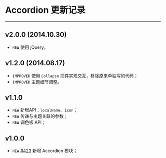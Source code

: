 # Accordion 更新记录
---

## v2.0.0 (2014.10.30)

- `NEW` 使用 jQuery。

## v1.2.0 (2014.08.17)

- `IMPROVED` 使用 `Collapse` 插件实现交互，移除原来单独写的代码；
- `IMPROVED` 主题细节调整。

## v1.1.0

- `NEW` 新增API：`localName`、`icon`；
- `NEW` 传递与主题关联的参数；
- `NEW` 调色板 API；


## v1.0.0

- `NEW` [#423](https://github.com/allmobilize/issues/issues/423) 新增 Accordion 模块；
